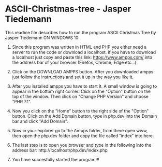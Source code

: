 # ASCII-Christmas-tree - Jasper Tiedemann

This readme file describes how to run the program ASCII Christmas Tree by Jasper Tiedemann ON WINDOWS 10

1. Since this program was written in HTML and PHP you either need a server to run the code or download a localhost. 
   If you have to download a localhost just copy and paste this link: https://www.ampps.com/ into the address bar of your browser (Firefox, Chrome, Edge etc...).

2. Click on the DOWNLOAD AMPPS button. After you downloaded ampps just follow the instructions and set it up in the way you like it.

3. After you installed ampps you have to start it. A small window is going to appear in the bottom right corner. Click on the "Option" button on the top of the window. Then click on "Change PHP Version" and choose "PHP 7.1".

4. Now you click on the "Home" button to the right side of the "Option" button. Click on the Add Domain button, type in php.dev into the Domain bar and click "Add Domain".

5. Now in your explorer go to the Ampps folder, from there open www, then open the php.dev folder and copy the file called "index" into here.

6. The last step is to open you browser and type in the following into the address bar: http://localhost/php.dev/index.php

7. You have succesfully started the program!!!
